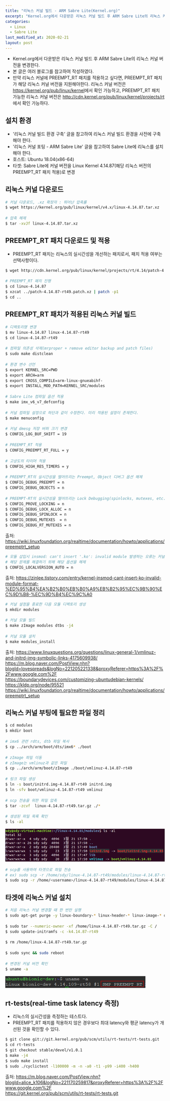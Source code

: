 ```yaml
---
title: "리눅스 커널 빌드 - ARM Sabre Lite(Kernel.org)"
excerpt: "Kernel.org에서 다운받은 리눅스 커널 빌드 후 ARM Sabre Lite의 리눅스 커널 버전을 변경한다."
categories:
  - Linux
  - Sabre Lite
last_modified_at: 2020-02-21
layout: post
---
```

- Kernel.org에서 다운받은 리눅스 커널 빌드 후 ARM Sabre Lite의 리눅스 커널 버전을 변경한다.
- 본 글은 여러 블로그를 참고하여 작성하였다.
- 만약 리눅스 커널에 PREEMPT_RT 패치를 적용하고 싶다면, PREEMPT_RT 패치가 해당 리눅스 커널 버전을 지원해야한다. 리눅스 커널 버전은 <https://kernel.org/pub/linux/kernel>에서 확인 가능하고, PREEMPT_RT 패치 가능한 리눅스 커널 버전은 <http://cdn.kernel.org/pub/linux/kernel/projects/rt>에서 확인 가능하다.



## 설치 환경
- '리눅스 커널 빌드 환경 구축' 글을 참고하여 리눅스 커널 빌드 환경을 사전에 구축해야 한다.
- '리눅스 커널 포팅 - ARM Sabre Lite' 글을 참고하여 Sabre Lite에 리눅스를 설치해야 한다.
- 호스트: Ubuntu 18.04(x86-64)
- 타겟: Sabre Lite에 커널 버전을 Linux Kernel 4.14.87(해당 리눅스 버전의 PREEMPT_RT 패치 적용)로 변경



## 리눅스 커널 다운로드
```bash
# 커널 다운로드, .xz 확장자 : 뛰어난 압축률
$ wget https://kernel.org/pub/linux/kernel/v4.x/linux-4.14.87.tar.xz

# 압축 해제
$ tar -xvJf linux-4.14.87.tar.xz
```



## PREEMPT_RT 패치 다운로드 및 적용
- PREEMPT_RT 패치는 리눅스의 실시간성을 개선하는 패치로서, 패치 적용 여부는 선택사항이다.

```bash
$ wget http://cdn.kernel.org/pub/linux/kernel/projects/rt/4.14/patch-4.14.87-rt49.patch.xz

# PREEMPT_RT 패치 진행
$ cd linux-4.14.87
$ xzcat ../patch-4.14.87-rt49.patch.xz | patch -p1
$ cd ..
```



## PREEMPT_RT 패치가 적용된 리눅스 커널 빌드
```bash
# 디렉토리명 변경
$ mv linux-4.14.87 linux-4.14.87-rt49
$ cd linux-4.14.87-rt49

# 컴파일 의존성 삭제(mrproper + remove editor backup and patch files)
$ sudo make distclean

# 환경 변수 선언
$ export KERNEL_SRC=PWD
$ export ARCH=arm
$ export CROSS_COMPILE=arm-linux-gnueabihf-
$ export INSTALL_MOD_PATH=KERNEL_SRC/modules

# Sabre Lite 컴파일 옵션 적용
$ make imx_v6_v7_defconfig

# 커널 컴파일 설정으로 하단과 같이 수정한다. 미리 적용된 설정이 존재한다.
$ make menuconfig

# 커널 dmesg 저장 버퍼 크기 변경
$ CONFIG_LOG_BUF_SHIFT = 19

# PREEMPT_RT 적용
$ CONFIG_PREEMPT_RT_FULL = y

# 고상도의 타이머 적용
$ CONFIG_HIGH_RES_TIMERS = y

# PREEMPT_RT의 실시간성을 떨어뜨리는 Preempt, Object 디버그 옵션 해제
$ CONFIG_DEBUG_PREEMPT = n
$ CONFIG_DEBUG_OBJECTS = n

# PREEMPT-RT의 실시간성을 떨어뜨리는 Lock Debugging(spinlocks, mutexes, etc. . . ) 디버그 옵션 해제
$ CONFIG_PROVE_LOCKING = n
$ CONFIG_DEBUG_LOCK_ALLOC = n
$ CONFIG_DEBUG_SPINLOCK = n
$ CONFIG_DEBUG_MUTEXES  = n
$ CONFIG_DEBUG_RT_MUTEXES = n
```

출처: <https://wiki.linuxfoundation.org/realtime/documentation/howto/applications/preemptrt_setup>

```bash
# 모듈 삽입시 insmod: can't insert '.ko': invalid module 발생하는 오류는 커널 버전과 모듈 버전이 일치하지 않는 경우
# 해당 문제를 해결하기 위해 해당 옵션을 해제
$ CONFIG_LOCALVERSION_AUTO = n
```

출처: <https://zinlee.tistory.com/entry/kernel-insmod-cant-insert-ko-invalid-module-format-%ED%95%B4%EA%B2%B0%EB%B0%A9%EB%B2%95%EC%9B%90%EC%9D%B8-%EC%9D%B4%EC%9C%A0>

```bash
# 커널 설정을 종료한 다음 모듈 디렉토리 생성
$ mkdir modules

# 커널 모듈 빌드
$ make zImage modules dtbs -j4

# 커널 모듈 설치
$ make modules_install
```

출처: <https://www.linuxquestions.org/questions/linux-general-1/vmlinuz-and-initrd-img-symbolic-links-4175609938/><br>
<https://m.blog.naver.com/PostView.nhn?blogId=lovespreads&logNo=221205221338&proxyReferer=https%3A%2F%2Fwww.google.com%2F><br>
<https://boundarydevices.com/customizing-ubuntudebian-kernels/><br>
<https://kldp.org/node/95521><br>
<https://wiki.linuxfoundation.org/realtime/documentation/howto/applications/preemptrt_setup>



## 리눅스 커널 부팅에 필요한 파일 정리
```bash
$ cd modules
$ mkdir boot

# imx6 관련 rdts, dtb 파일 복사
$ cp ../arch/arm/boot/dts/imx6* ./boot

# zImage 파일 이동
# zImage는 vmlinuz과 같은 파일
$ cp ../arch/arm/boot/zImage ./boot/vmlinuz-4.14.87-rt49

# 링크 파일 생성
$ ln -s boot/initrd.img-4.14.87-rt49 initrd.img
$ ln -sfv boot/vmlinuz-4.14.87-rt49 vmlinuz

# scp 전송을 위한 파일 압축
$ tar -zcvf  linux-4.14.87-rt49.tar.gz ./*

# 생성된 파일 목록 확인
$ ls -al
```

![image](/assets/img/2020-02-21-Linux5/image1.png)

```bash
# scp를 사용하여 타겟으로 파일 전송
# ex) sudo scp -r /home/sdy/linux-4.14.87-rt49/modules/linux-4.14.87-rt49.tar.gz ubuntu@168.188.127.63:/home
$ sudo scp -r /home/<username>/linux-4.14.87-rt49/modules/linux-4.14.87-rt49.tar.gz ubuntu@<ip>:/home
```



## 타겟에 리눅스 커널 설치
```bash
# 처음 리눅스 커널 변경할 때 한 번만 실행
$ sudo apt-get purge -y linux-boundary-* linux-header-* linux-image-* qcacld-module

$ sudo tar --numeric-owner -xf /home/linux-4.14.87-rt49.tar.gz -C /
$ sudo update-initramfs -c -k4.14.87-rt49

$ rm /home/linux-4.14.87-rt49.tar.gz

$ sudo sync && sudo reboot

# 변경된 커널 버전 확인
$ uname -a
```

![image](/assets/img/2020-02-21-Linux5/image2.png)



## rt-tests(real-time task latency 측정)
- 리눅스의 실시간성을 측정하는 테스트다. 
- PREEMPT_RT 패치를 적용하지 않은 경우보다 최대 latency와 평균 latency가 개선된 것을 확인할 수 있다.

```bash
$ git clone git://git.kernel.org/pub/scm/utils/rt-tests/rt-tests.git
$ cd rt-tests
$ git checkout stable/devel/v1.0.1
$ make -j4
$ sudo make install
$ sudo ./cyclictest -l100000 -m -n -a0 -t1 -p99 -i400 -h400
```

출처: <https://m.blog.naver.com/PostView.nhn?blogId=alice_k106&logNo=221170259817&proxyReferer=https%3A%2F%2Fwww.google.com%2F><br>
<https://git.kernel.org/pub/scm/utils/rt-tests/rt-tests.git>